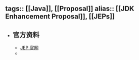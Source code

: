 tags:: [[Java]], [[Proposal]] 
alias:: [[JDK Enhancement Proposal]], [[JEPs]]
---

- ## 官方资料
	- [JEP 官网](https://openjdk.java.net/jeps/0)
	-